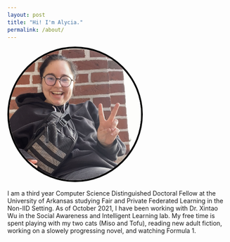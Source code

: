 ```yaml
---
layout: post
title: "Hi! I'm Alycia."
permalink: /about/
---
```

<img
  src="/assets/img/7BBCB897-3E8B-4C4E-A6DA-EF965BC0E7C0_1_201_a.jpeg"
  style="display: inline-block; border-radius: 50%; margin-left: auto; margin-right: auto; border: 4px solid black; max-width: 300px">
  
I am a third year Computer Science Distinguished Doctoral Fellow at the University of Arkansas studying Fair and Private Federated Learning in the Non-IID Setting. As of October 2021, I have been working with Dr. Xintao Wu in the Social Awareness and Intelligent Learning lab. My free time is spent playing with my two cats (Miso and Tofu), reading new adult fiction, working on a slowely progressing novel, and watching Formula 1. 
